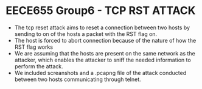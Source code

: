 # EECE655 Group6 - TCP RST ATTACK

- The tcp reset attack aims to reset a connection between two hosts by sending to on of the hosts a packet with the RST flag on.
- The host is forced to abort connection because of the nature of how the RST flag works
- We are assuming that the hosts are present on the same network as the attacker, which enables the attacker to sniff the needed information to perform the attack.
- We included screanshots and a .pcapng file of the attack conducted between two hosts communicating through telnet.


